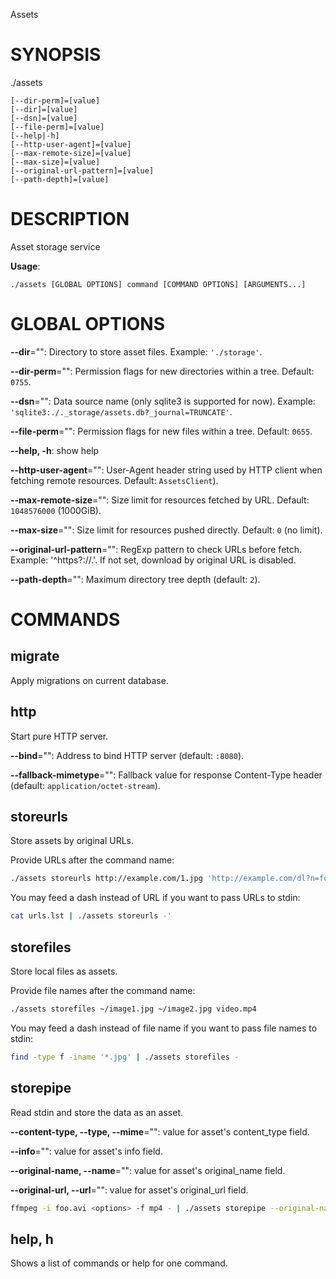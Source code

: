 Assets

# SYNOPSIS

./assets

```
[--dir-perm]=[value]
[--dir]=[value]
[--dsn]=[value]
[--file-perm]=[value]
[--help|-h]
[--http-user-agent]=[value]
[--max-remote-size]=[value]
[--max-size]=[value]
[--original-url-pattern]=[value]
[--path-depth]=[value]
```

# DESCRIPTION

Asset storage service

**Usage**:

```
./assets [GLOBAL OPTIONS] command [COMMAND OPTIONS] [ARGUMENTS...]
```

# GLOBAL OPTIONS

**--dir**="": Directory to store asset files. Example: `'./storage'`.

**--dir-perm**="": Permission flags for new directories within a tree. Default: `0755`.

**--dsn**="": Data source name (only sqlite3 is supported for now). Example: `'sqlite3:./._storage/assets.db?_journal=TRUNCATE'`.

**--file-perm**="": Permission flags for new files within a tree. Default: `0655`.

**--help, -h**: show help

**--http-user-agent**="": User-Agent header string used by HTTP client when fetching remote resources. Default: `AssetsClient`).

**--max-remote-size**="": Size limit for resources fetched by URL. Default: `1048576000` (1000GiB).

**--max-size**="": Size limit for resources pushed directly. Default: `0` (no limit).

**--original-url-pattern**="": RegExp pattern to check URLs before fetch. Example: '^https?://.'. If not set, download by original URL is disabled.

**--path-depth**="": Maximum directory tree depth (default: `2`).


# COMMANDS

## migrate

Apply migrations on current database.

## http

Start pure HTTP server.

**--bind**="": Address to bind HTTP server (default: `:8080`).

**--fallback-mimetype**="": Fallback value for response Content-Type header (default: `application/octet-stream`).

## storeurls

Store assets by original URLs.

Provide URLs after the command name:

```bash
./assets storeurls http://example.com/1.jpg 'http://example.com/dl?n=foobar'
```

You may feed a dash instead of URL if you want to pass URLs to stdin:

```bash
cat urls.lst | ./assets storeurls -'
```

## storefiles

Store local files as assets.

Provide file names after the command name:

```bash
./assets storefiles ~/image1.jpg ~/image2.jpg video.mp4
```

You may feed a dash instead of file name if you want to pass file names to stdin:

```bash
find -type f -iname '*.jpg' | ./assets storefiles -
```

## storepipe

Read stdin and store the data as an asset.

**--content-type, --type, --mime**="": value for asset's content_type field.

**--info**="": value for asset's info field.

**--original-name, --name**="": value for asset's original_name field.

**--original-url, --url**="": value for asset's original_url field.

```bash
ffmpeg -i foo.avi <options> -f mp4 - | ./assets storepipe --original-name foo.mp4 --content-type video/mp4
```

## help, h

Shows a list of commands or help for one command.
